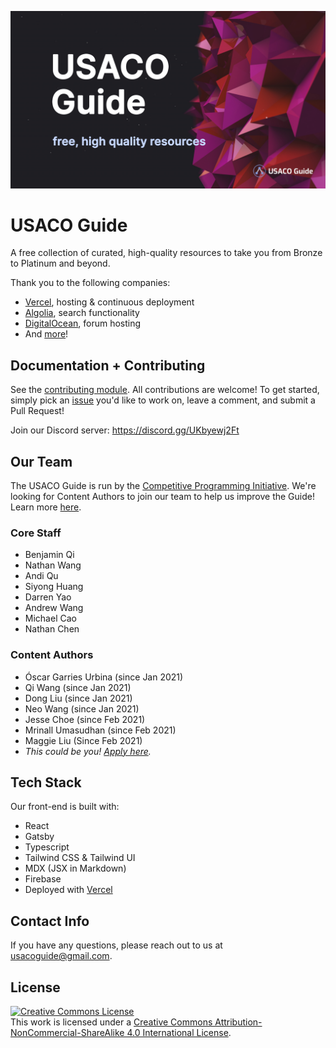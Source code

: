 ![USACO Guide](./src/assets/banner-image-big.jpg)

# USACO Guide

A free collection of curated, high-quality resources to take you from Bronze to
Platinum and beyond.

Thank you to the following companies:

- [Vercel](https://vercel.com/?utm_source=cp-initiative&utm_campaign=oss),
  hosting & continuous deployment
- [Algolia](https://algolia.com/), search functionality
- [DigitalOcean](https://m.do.co/c/a07c32d07394), forum hosting
- And [more](docs/Companies.md)!

## Documentation + Contributing

See the [contributing module](https://usaco.guide/general/contributing). All
contributions are welcome! To get started, simply pick an
[issue](https://github.com/cpinitiative/usaco-guide/issues) you'd like to work
on, leave a comment, and submit a Pull Request!

Join our Discord server: https://discord.gg/UKbyewj2Ft

## Our Team

The USACO Guide is run by the
[Competitive Programming Initiative](https://joincpi.org/). We're looking for
Content Authors to join our team to help us improve the Guide! Learn more
[here](https://docs.google.com/document/d/13xR2A2mOftVzlC6QTSkm3zLLdFtI1NhlzRWJ81FfU9U/edit).

### Core Staff

- Benjamin Qi
- Nathan Wang
- Andi Qu
- Siyong Huang
- Darren Yao
- Andrew Wang
- Michael Cao
- Nathan Chen

### Content Authors

- Óscar Garries Urbina (since Jan 2021)
- Qi Wang (since Jan 2021)
- Dong Liu (since Jan 2021)
- Neo Wang (since Jan 2021)
- Jesse Choe (since Feb 2021)
- Mrinall Umasudhan (since Feb 2021)
- Maggie Liu (Since Feb 2021)
- _This could be you!
  [Apply here](https://docs.google.com/document/d/13xR2A2mOftVzlC6QTSkm3zLLdFtI1NhlzRWJ81FfU9U/edit)._

## Tech Stack

Our front-end is built with:

- React
- Gatsby
- Typescript
- Tailwind CSS & Tailwind UI
- MDX (JSX in Markdown)
- Firebase
- Deployed with
  [Vercel](https://vercel.com/?utm_source=cp-initiative&utm_campaign=oss)

## Contact Info

If you have any questions, please reach out to us at usacoguide@gmail.com.

## License

<a rel="license" href="http://creativecommons.org/licenses/by-nc-sa/4.0/"><img alt="Creative Commons License" style="border-width:0" src="https://i.creativecommons.org/l/by-nc-sa/4.0/88x31.png" /></a><br />This
work is licensed under a
<a rel="license" href="http://creativecommons.org/licenses/by-nc-sa/4.0/">Creative
Commons Attribution-NonCommercial-ShareAlike 4.0 International License</a>.
